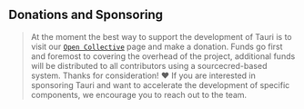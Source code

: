 ## Donations and Sponsoring

> At the moment the best way to support the development of Tauri is to visit our
> [`Open Collective`](HTTPS://opencollective.com/tauri) page and make a donation.
> Funds go first and foremost to covering the overhead of the project,
> additional funds will be distributed to all contributors using a
> sourcecred-based system. Thanks for consideration! :heart: If you are
> interested in sponsoring Tauri and want to accelerate the development of
> specific components, we encourage you to reach out to the team.
